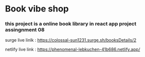 # Book vibe shop 
### this project is a online book library in react app project assingnment 08 

surge live linlk :   https://colossal-sun1231.surge.sh/booksDetails/2

netlify live link :   https://phenomenal-lebkuchen-41b686.netlify.app/
